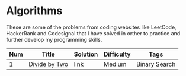 # Algorithms

These are some of the problems from coding websites like LeetCode, HackerRank and Codesignal that I have solved in orther to practice and further develop my programming skills. 


| Num | Title | Solution | Difficulty | Tags|
| ------------- | ------------- | ------------- | ------------- |------------- |
| 1 | [Divide by Two](https://leetcode.com/problems/divide-two-integers/description/)| link | Medium | Binary Search |
